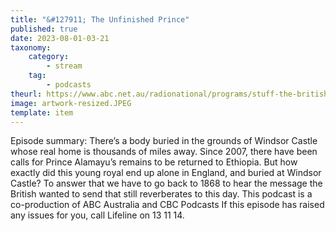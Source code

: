 ```yaml
---
title: "&#127911; The Unfinished Prince"
published: true
date: 2023-08-01-03-21
taxonomy:
    category:
        - stream
    tag:
        - podcasts
theurl: https://www.abc.net.au/radionational/programs/stuff-the-british-stole/the-unfinished-prince/102505506
image: artwork-resized.JPEG
template: item
---
```


Episode summary: There&rsquo;s a body buried in the grounds of Windsor Castle whose real home is thousands of miles away. Since 2007, there have been calls for Prince Alamayu&rsquo;s remains to be returned to Ethiopia. But how exactly did this young royal end up alone in England, and buried at Windsor Castle? To answer that we have to go back to 1868 to hear the message the British wanted to send that still reverberates to this day. This podcast is a co-production of ABC Australia and CBC Podcasts If this episode has raised any issues for you, call Lifeline on 13 11 14.
